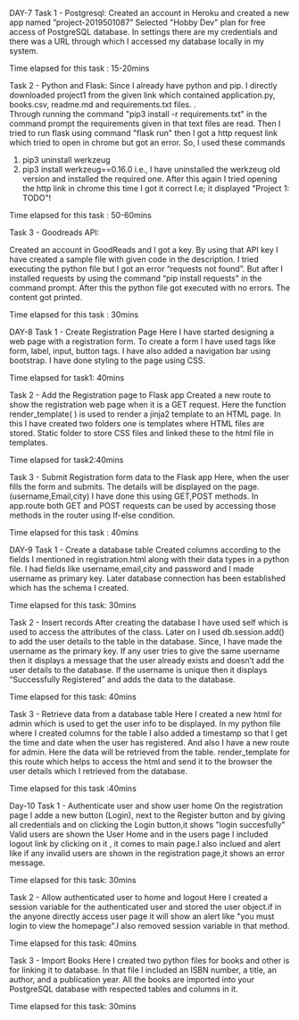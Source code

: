 DAY-7
Task 1 - Postgresql:
Created an account in Heroku and created a new app named ”project-2019501087”
Selected "Hobby Dev" plan for free access of PostgreSQL database.
In settings there are my credentials and there was a URL through which I accessed my database locally in my system.

Time elapsed for this task : 15-20mins


Task 2 - Python and Flask:
Since I already have python and pip. I directly downloaded project1 from the given link which contained application.py, books.csv, readme.md and requirements.txt files. .   
Through running the command "pip3 install -r requirements.txt" in the command prompt the requirements given in that text files are read.
Then I tried to run flask using command "flask run" then I got a http request link which tried to open in chrome but got an error.
So, I used these commands 
 1. pip3 uninstall werkzeug
 2. pip3 install werkzeug==0.16.0
i.e., I have uninstalled the werkzeug old version and installed the required one.
After this again I tried opening the http link in chrome this time I got it correct
I.e; it displayed "Project 1: TODO"!

Time elapsed for this task : 50-60mins


Task 3 - Goodreads API:

Created an account in GoodReads and I got a key.
By using that API key I have created a sample file with given code in the description.
I tried executing the python file but I got an error “requests not found”.
But after I installed requests by using the command “pip install requests" in the command prompt.
After this  the python file got executed with no errors. The content got printed.

Time elapsed for this task : 30mins

DAY-8
Task 1 - Create Registration Page
Here I have started designing a web page with a registration form.
To create a form I have used tags like form, label, input, button tags.
I have also added a navigation bar using bootstrap.
I have done styling to the page using CSS.

Time elapsed for task1: 40mins

Task 2 - Add the Registration page to Flask app
Created a new route to show the registration web page when it is a GET request.
Here the function render_template( ) is used to render a jinja2 template to an HTML page.
In this I have created two folders one is templates where HTML files are stored.
Static folder to store CSS files and linked these to the html file in templates.

Time elapsed for task2:40mins

Task 3 - Submit Registration form data to the Flask app
  Here, when the user fills the form and submits.
  The details will be displayed on the page.(username,Email,city) 
   I have done this using GET,POST methods.
  In app.route both GET and POST requests can  be used by accessing those methods in the router using If-else condition.

Time elapsed for this task : 40mins
  
DAY-9
Task 1 - Create a database table
Created columns according to the fields I mentioned in registration.html along with their data types in a python file.
I had fields like username,email,city and password and I made username as primary key.
Later database connection has been established which has the schema I created.

Time elapsed for this task: 30mins

Task 2 - Insert records
After creating the database I have used self which is used to access the attributes of the class.
Later on I used db.session.add() to add the user details to the table in the database.
Since, I have made the username as the primary key. If any user tries to give the same username then it displays a message that the user already exists and doesn’t add the user details to the database.
If the username is unique then it displays “Successfully Registered” and adds the data to the database.

Time elapsed for this task: 40mins

Task 3 - Retrieve data from a database table
Here I created a new html for admin which is used to get the user info to be displayed.
In my python file where I created columns for the table I also added a timestamp so that I get the time and date when the user has registered.
 And also I have a new route for admin.
Here the data will be retrieved from the table.
render_template  for this route which helps to access the html and send it to the browser the user details which I retrieved from the database.


 Time elapsed for this task :40mins

Day-10
Task 1 - Authenticate user and show user home
On the registration page I adde a new button (Login), next to the Register button and by giving all credentials and on clicking the Login button,it shows "login succesfully" Valid users are shown the User Home and in the users page I included logout link by clicking on it , it comes to main page.I also inclued and alert like if any invalid users are shown in the registration page,it shows an error message.

Time elapsed for this task: 30mins

Task 2 - Allow authenticated user to home and logout
Here I created a session variable for the authenticated user and stored the user object.if in the anyone directly access user page it will show an alert like "you must login to view the homepage".I also removed session variable in that method.


Time elapsed for this task: 40mins

Task 3 - Import Books
Here I created two python files for books and other is for linking it to database.
In that file I included an ISBN number, a title, an author, and a publication year.
All the books are imported into your PostgreSQL database with respected tables and columns in it.

Time elapsed for this task: 30mins


